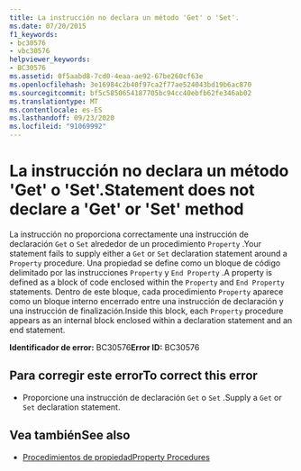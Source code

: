 ```yaml
---
title: La instrucción no declara un método 'Get' o 'Set'.
ms.date: 07/20/2015
f1_keywords:
- bc30576
- vbc30576
helpviewer_keywords:
- BC30576
ms.assetid: 0f5aabd8-7cd0-4eaa-ae92-67be260cf63e
ms.openlocfilehash: 3e16984c2b40f97ca2f77ae524043bd19b6ac870
ms.sourcegitcommit: bf5c5850654187705bc94cc40ebfb62fe346ab02
ms.translationtype: MT
ms.contentlocale: es-ES
ms.lasthandoff: 09/23/2020
ms.locfileid: "91069992"
---
```

# <a name="statement-does-not-declare-a-get-or-set-method"></a><span data-ttu-id="6373c-102">La instrucción no declara un método 'Get' o 'Set'.</span><span class="sxs-lookup"><span data-stu-id="6373c-102">Statement does not declare a 'Get' or 'Set' method</span></span>

<span data-ttu-id="6373c-103">La instrucción no proporciona correctamente una instrucción de declaración `Get` o `Set` alrededor de un procedimiento `Property` .</span><span class="sxs-lookup"><span data-stu-id="6373c-103">Your statement fails to supply either a `Get` or `Set` declaration statement around a `Property` procedure.</span></span> <span data-ttu-id="6373c-104">Una propiedad se define como un bloque de código delimitado por las instrucciones `Property` y `End Property` .</span><span class="sxs-lookup"><span data-stu-id="6373c-104">A property is defined as a block of code enclosed within the `Property` and `End Property` statements.</span></span> <span data-ttu-id="6373c-105">Dentro de este bloque, cada procedimiento `Property` aparece como un bloque interno encerrado entre una instrucción de declaración y una instrucción de finalización.</span><span class="sxs-lookup"><span data-stu-id="6373c-105">Inside this block, each `Property` procedure appears as an internal block enclosed within a declaration statement and an end statement.</span></span>  
  
 <span data-ttu-id="6373c-106">**Identificador de error:** BC30576</span><span class="sxs-lookup"><span data-stu-id="6373c-106">**Error ID:** BC30576</span></span>  
  
## <a name="to-correct-this-error"></a><span data-ttu-id="6373c-107">Para corregir este error</span><span class="sxs-lookup"><span data-stu-id="6373c-107">To correct this error</span></span>  
  
- <span data-ttu-id="6373c-108">Proporcione una instrucción de declaración `Get` o `Set` .</span><span class="sxs-lookup"><span data-stu-id="6373c-108">Supply a `Get` or `Set` declaration statement.</span></span>  
  
## <a name="see-also"></a><span data-ttu-id="6373c-109">Vea también</span><span class="sxs-lookup"><span data-stu-id="6373c-109">See also</span></span>

- [<span data-ttu-id="6373c-110">Procedimientos de propiedad</span><span class="sxs-lookup"><span data-stu-id="6373c-110">Property Procedures</span></span>](../programming-guide/language-features/procedures/property-procedures.md)
